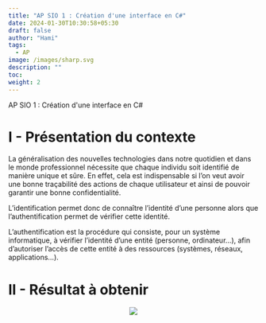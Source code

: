 ```yaml
---
title: "AP SIO 1 : Création d'une interface en C#"
date: 2024-01-30T10:30:58+05:30
draft: false
author: "Hami"
tags:
  - AP
image: /images/sharp.svg
description: ""
toc:
weight: 2
---
```


AP SIO 1 : Création d'une interface en C#
 # I - Présentation du contexte

La généralisation des nouvelles technologies dans notre quotidien et dans le monde professionnel nécessite que chaque individu soit identifié de manière unique et sûre. En effet, cela est indispensable si l’on veut avoir une bonne traçabilité des actions de chaque utilisateur et ainsi de pouvoir garantir une bonne confidentialité.

L’identification permet donc de connaître l’identité d’une personne alors que l’authentification permet de vérifier cette identité.

L’authentification est la procédure qui consiste, pour un système informatique, à vérifier l’identité d’une entité (personne, ordinateur…), afin d’autoriser l’accès de cette entité à des ressources (systèmes, réseaux, applications…).
 # II - Résultat à obtenir
 
<center><img src="/images/resultat2.png"></center>

